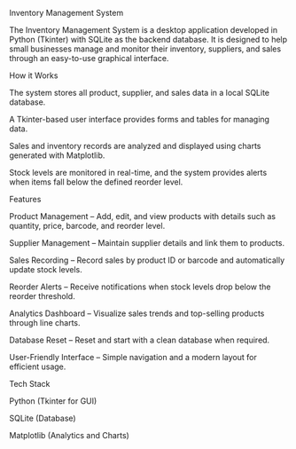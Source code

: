 Inventory Management System

The Inventory Management System is a desktop application developed in Python (Tkinter) with SQLite as the backend database.
It is designed to help small businesses manage and monitor their inventory, suppliers, and sales through an easy-to-use graphical interface.

How it Works

The system stores all product, supplier, and sales data in a local SQLite database.

A Tkinter-based user interface provides forms and tables for managing data.

Sales and inventory records are analyzed and displayed using charts generated with Matplotlib.

Stock levels are monitored in real-time, and the system provides alerts when items fall below the defined reorder level.

Features

Product Management – Add, edit, and view products with details such as quantity, price, barcode, and reorder level.

Supplier Management – Maintain supplier details and link them to products.

Sales Recording – Record sales by product ID or barcode and automatically update stock levels.

Reorder Alerts – Receive notifications when stock levels drop below the reorder threshold.

Analytics Dashboard – Visualize sales trends and top-selling products through line charts.

Database Reset – Reset and start with a clean database when required.

User-Friendly Interface – Simple navigation and a modern layout for efficient usage.

Tech Stack

Python (Tkinter for GUI)

SQLite (Database)

Matplotlib (Analytics and Charts)
